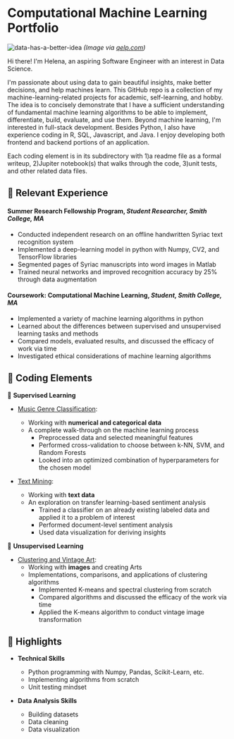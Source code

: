 # Computational Machine Learning Portfolio 
![data-has-a-better-idea](https://cdn.shortpixel.ai/client/to_avif,q_glossy,ret_img,w_1080/https://qelp.com/wp-content/uploads/2018/11/sds-1-1080x6751.jpg)
_(Image via [qelp.com](https://qelp.com/3-key-takeaways-from-the-bi-innovation-summit-in-chicago/))_
 
 
Hi there! I'm Helena, an aspiring Software Engineer with an interest in Data Science. 

I'm passionate about using data to gain beautiful insights, make better decisions, and help machines learn. This GitHub repo is a collection of my machine-learning-related projects for academic, self-learning, and hobby. The idea is to concisely demonstrate that I have a sufficient understanding of fundamental machine learning algorithms to be able to implement, differentiate, build, evaluate, and use them. Beyond machine learning, I'm interested in full-stack development. Besides Python, I also have experience coding in R, SQL, Javascript, and Java. I enjoy developing both frontend and backend portions of an application.

Each coding element is in its subdirectory with 1)a readme file as a formal writeup, 2)Jupiter notebook(s) that walks through the code, 3)unit tests, and other related data files.


## :small_orange_diamond: Relevant Experience

#### Summer Research Fellowship Program, *Student Researcher, Smith College, MA*

- Conducted independent research on an offline handwritten Syriac text recognition system 
- Implemented a deep-learning model in python with Numpy, CV2, and TensorFlow libraries
- Segmented pages of Syriac manuscripts into word images in Matlab
- Trained neural networks and improved recognition accuracy by 25% through data augmentation

#### Coursework: Computational Machine Learning, *Student, Smith College, MA*

- Implemented a variety of machine learning algorithms in python 
- Learned about the differences between supervised and unsupervised learning tasks and methods
- Compared models, evaluated results, and discussed the efficacy of work via time
- Investigated ethical considerations of machine learning algorithms

## :small_orange_diamond: Coding Elements 

:small_blue_diamond: **Supervised Learning** 

  * [Music Genre Classification](https://github.com/comp-machine-learning-spring2021/portfolio-HelenaSG/tree/main/Music-Genre-Classification): 
    - Working with **numerical and categorical data** 
    * A complete walk-through on the machine learning process
      * Preprocessed data and selected meaningful features
      * Performed cross-validation to choose between k-NN, SVM, and Random Forests
      * Looked into an optimized combination of hyperparameters for the chosen model
     
  * [Text Mining](https://github.com/comp-machine-learning-spring2021/portfolio-HelenaSG/tree/main/Text-Mining):
    - Working with **text data**
    * An exploration on transfer learning-based sentiment analysis 
      * Trained a classifier on an already existing labeled data and applied it to a problem of interest
      * Performed document-level sentiment analysis
      * Used data visualization for deriving insights 
 
:small_blue_diamond: **Unsupervised Learning**

  * [Clustering and Vintage Art](https://github.com/comp-machine-learning-spring2021/portfolio-HelenaSG/tree/main/Clustering-and-Vintage-Art):
    - Working with **images** and creating Arts
    * Implementations, comparisons, and applications of clustering algorithms 
      * Implemented K-means and spectral clustering from scratch
      * Compared algorithms and discussed the efficacy of the work via time
      * Applied the K-means algorithm to conduct vintage image transformation
 
 
## :small_orange_diamond: Highlights 

* **Technical Skills**

  * Python programming with Numpy, Pandas, Scikit-Learn, etc.
  * Implementing algorithms from scratch
  * Unit testing mindset
 
* **Data Analysis Skills**

  * Building datasets
  * Data cleaning
  * Data visualization



